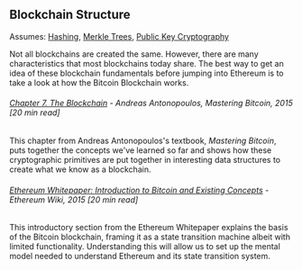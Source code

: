 ## Blockchain Structure

Assumes: [Hashing](/hashing-and-merkle-trees.md), [Merkle Trees](/merkle-trees.md), [Public Key Cryptography](/public-key-cryptography.md)

Not all blockchains are created the same. However, there are many characteristics that most blockchains today share. The best way to get an idea of these blockchain fundamentals before jumping into Ethereum is to take a look at how the Bitcoin Blockchain works.

###### [Chapter 7. The Blockchain](http://chimera.labs.oreilly.com/books/1234000001802/ch07.html) - Andreas Antonopoulos, Mastering Bitcoin, 2015 \[20 min read\]

This chapter from Andreas Antonopoulos's textbook, _Mastering Bitcoin_, puts together the concepts we've learned so far and shows how these cryptographic primitives are put together in interesting data structures to create what we know as a blockchain.

###### [Ethereum Whitepaper: Introduction to Bitcoin and Existing Concepts](https://github.com/ethereum/wiki/wiki/White-Paper#introduction-to-bitcoin-and-existing-concepts) - Ethereum Wiki, 2015 \[20 min read\]

This introductory section from the Ethereum Whitepaper explains the basis of the Bitcoin blockchain, framing it as a state transition machine albeit with limited functionality.  Understanding this will allow us to set up the mental model needed to understand Ethereum and its state transition system.

